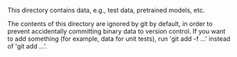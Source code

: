 This directory contains data, e.g., test data, pretrained models, etc.

The contents of this directory are ignored by git by default, in order to
prevent accidentally committing binary data to version control. If you want to
add something (for example, data for unit tests), run 'git add -f ...' instead
of 'git add ...'.
